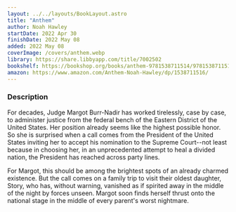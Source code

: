 ```yaml
---
layout: ../../layouts/BookLayout.astro
title: "Anthem"
author: Noah Hawley
startDate: 2022 Apr 30
finishDate: 2022 May 08
added: 2022 May 08
coverImage: /covers/anthem.webp
library: https://share.libbyapp.com/title/7002502
bookshelf: https://bookshop.org/books/anthem-9781538711514/9781538711514
amazon: https://www.amazon.com/Anthem-Noah-Hawley/dp/1538711516/
---
```


### Description
For decades, Judge Margot Burr-Nadir has worked tirelessly, case by case, to administer justice from the federal bench of the Eastern District of the United States. Her position already seems like the highest possible honor. So she is surprised when a call comes from the President of the United States inviting her to accept his nomination to the Supreme Court--not least because in choosing her, in an unprecedented attempt to heal a divided nation, the President has reached across party lines.

For Margot, this should be among the brightest spots of an already charmed existence. But the call comes on a family trip to visit their oldest daughter, Story, who has, without warning, vanished as if spirited away in the middle of the night by forces unseen. Margot soon finds herself thrust onto the national stage in the middle of every parent's worst nightmare.

<!-- ### Notes & Highlights -->
